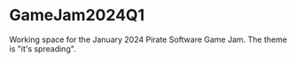 # GameJam2024Q1
Working space for the January 2024 Pirate Software Game Jam. The theme is "it's spreading".
